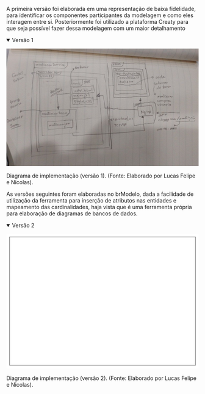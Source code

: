 A primeira versão foi elaborada em uma representação de baixa fidelidade, para identificar os componentes participantes da modelagem e como eles interagem entre si. Posteriormente foi utilizado a plataforma Creaty para que seja possível fazer dessa modelagem com um maior detalhamento

<details open>
<summary> Versão 1 </summary>

![](/docs/4.arquiteturareutilizacao/assets/implantacaoV1.png)
<p class="legenda"> Diagrama de implementação (versão 1). (Fonte: Elaborado por Lucas Felipe e Nicolas).</p>

</details>

As versões seguintes foram elaboradas no brModelo, dada a facilidade de utilização da ferramenta para inserção de atributos nas entidades e mapeamento das cardinalidades, haja vista que é uma ferramenta própria para elaboração de diagramas de bancos de dados.

<details open>
<summary> Versão 2</summary>

![](./assets/implantacaoV2.png)
<p class="legenda"> Diagrama de implementação (versão 2). (Fonte: Elaborado por Lucas Felipe e Nicolas).</p>
</details>
